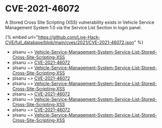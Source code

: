 # CVE-2021-46072

A Stored Cross Site Scripting (XSS) vulnerability exists in Vehicle Service Management System 1.0 via the Service List Section in login panel.

{% embed url="https://github.com/Live-Hack-CVE/full_database/blob/main/cves/2021/CVE-2021-46072.json" %}


* plsanu ~> [Vehicle-Service-Management-System-Service-List-Stored-Cross-Site-Scripting-XSS](https://www.alice-snow.ru/2021/database/cve-2021-46072/vehicle-service-management-system-service-list-stored-cross-site-scripting-xss-plsanu)
* plsanu ~> [CVE-2021-46072](https://www.alice-snow.ru/2021/database/cve-2021-46072/cve-2021-46072-plsanu)
* plsanu ~> [Vehicle-Service-Management-System-Service-List-Stored-Cross-Site-Scripting-XSS](https://www.alice-snow.ru/2021/database/cve-2021-46072/vehicle-service-management-system-service-list-stored-cross-site-scripting-xss-plsanu)
* plsanu ~> [CVE-2021-46072](https://www.alice-snow.ru/2021/database/cve-2021-46072/cve-2021-46072-plsanu)
* plsanu ~> [Vehicle-Service-Management-System-Service-List-Stored-Cross-Site-Scripting-XSS](https://www.alice-snow.ru/2021/database/cve-2021-46072/vehicle-service-management-system-service-list-stored-cross-site-scripting-xss-plsanu)
* plsanu ~> [CVE-2021-46072](https://www.alice-snow.ru/2021/database/cve-2021-46072/cve-2021-46072-plsanu)
* plsanu ~> [Vehicle-Service-Management-System-Service-List-Stored-Cross-Site-Scripting-XSS](https://www.alice-snow.ru/2021/database/cve-2021-46072/vehicle-service-management-system-service-list-stored-cross-site-scripting-xss-plsanu)
* plsanu ~> [CVE-2021-46072](https://www.alice-snow.ru/2021/database/cve-2021-46072/cve-2021-46072-plsanu)
* plsanu ~> [Vehicle-Service-Management-System-Service-List-Stored-Cross-Site-Scripting-XSS](https://www.alice-snow.ru/2021/database/cve-2021-46072/vehicle-service-management-system-service-list-stored-cross-site-scripting-xss-plsanu)